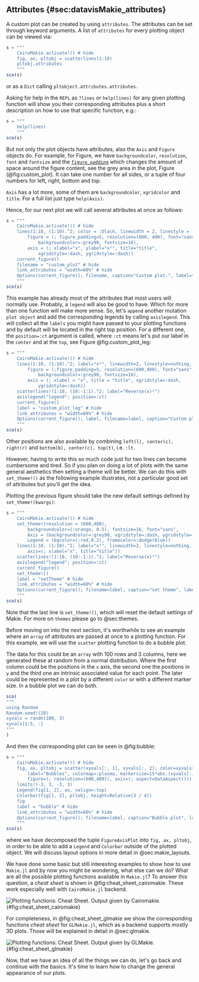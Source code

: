 ## Attributes {#sec:datavisMakie_attributes}

A custom plot can be created by using `attributes`.
The attributes can be set through keyword arguments.
A list of `attributes` for every plotting object can be viewed via:

```jl
s = """
    CairoMakie.activate!() # hide
    fig, ax, pltobj = scatterlines(1:10)
    pltobj.attributes
    """
sco(s)
```

or as a `Dict` calling `pltobject.attributes.attributes`.

Asking for help in the `REPL` as `?lines` or `help(lines)` for any given plotting function will show you their corresponding attributes plus a short description on how to use that specific function, e.g.:

```jl
s = """
    help(lines)
    """
sco(s)
```

But not only the plot objects have attributes, also the `Axis` and `Figure` objects do.
For example, for Figure, we have `backgroundcolor`, `resolution`, `font` and `fontsize` and the [`figure_padding`](http://makie.juliaplots.org/stable/documentation/figure/index.html#figure_padding) which changes the amount of space around the figure content, see the grey area in the plot, Figure (@fig:custom_plot).
It can take one number for all sides, or a tuple of four numbers for left, right, bottom and top.

`Axis` has a lot more, some of them are  `backgroundcolor`, `xgridcolor` and `title`.
For a full list just type `help(Axis)`.

Hence, for our next plot we will call several attributes at once as follows:

```jl
s = """
    CairoMakie.activate!() # hide
    lines(1:10, (1:10).^2; color = :black, linewidth = 2, linestyle = :dash,
        figure = (; figure_padding=5, resolution=(600, 400), font="sans",
            backgroundcolor=:grey90, fontsize=16),
        axis = (; xlabel="x", ylabel="x²", title="title",
            xgridstyle=:dash, ygridstyle=:dash))
    current_figure()
    filename = "custom_plot" # hide
    link_attributes = "width=60%" # hide
    Options(current_figure(); filename, caption="Custom plot.", label=filename, link_attributes) # hide
    """
sco(s)
```

This example has already most of the attributes that most users will normally use.
Probably, a `legend` will also be good to have.
Which for more than one function will make more sense.
So, let's `append` another mutation `plot object` and add the corresponding legends by calling `axislegend`.
This will collect all the `labels` you might have passed to your plotting functions and by default will be located in the right top position.
For a different one, the `position=:ct` argument is called, where `:ct` means let's put our label in the `center` and at the `top`,  see Figure @fig:custom_plot_leg:

```jl
s = """
    CairoMakie.activate!() # hide
    lines(1:10, (1:10).^2; label="x²", linewidth=2, linestyle=nothing,
        figure = (;figure_padding=5, resolution=(600,400), font="sans",
            backgroundcolor=:grey90, fontsize=16),
        axis = (; xlabel = "x", title = "title", xgridstyle=:dash,
            ygridstyle=:dash))
    scatterlines!(1:10, (10:-1:1).^2; label="Reverse(x)²")
    axislegend("legend"; position=:ct)
    current_figure()
    label = "custom_plot_leg" # hide
    link_attributes = "width=60%" # hide
    Options(current_figure(); label, filename=label, caption="Custom plot legend.", link_attributes) # hide
    """
sco(s)
```

Other positions are also available by combining `left(l), center(c), right(r)` and `bottom(b), center(c), top(t)`, i.e. `:lt`.

However, having to write this so much code just for two lines can become cumbersome and tired.
So if you plan on doing a lot of plots with the same general aesthetics then setting a theme will be better.
We can do this with `set_theme!()` as the following example illustrates, not a particular good set of attributes but you'll get the idea.

Plotting the previous figure should take the new default settings defined by `set_theme!(kwargs)`:

```jl
s = """
    CairoMakie.activate!() # hide
    set_theme!(resolution = (600,400),
        backgroundcolor=(:orange, 0.5), fontsize=16, font="sans",
        Axis = (backgroundcolor=:grey90, xgridstyle=:dash, ygridstyle=:dash),
        Legend = (bgcolor=(:red,0.2), framecolor=:dodgerblue))
    lines(1:10, (1:10).^2; label="x²", linewidth=2, linestyle=nothing,
        axis=(; xlabel="x", title="title"))
    scatterlines!(1:10, (10:-1:1).^2; label="Reverse(x)²")
    axislegend("legend"; position=:ct)
    current_figure()
    set_theme!()
    label = "setTheme" # hide
    link_attributes = "width=60%" # hide
    Options(current_figure(); filename=label, caption="set theme", label, link_attributes) # hide
    """
sco(s)
```

Note that the last line is `set_theme!()`, which will reset the default settings of Makie.
For more on `themes` please go to @sec:themes.

Before moving on into the next section, it's worthwhile to see an example where an `array` of attributes are passed at once to a plotting function.
For this example, we will use the `scatter` plotting function to do a bubble plot.

The data for this could be an `array` with 100 rows and 3 columns, here we generated these at random from a normal distribution.
Where the first column could be the positions in the `x` axis, the second one the positions in `y` and the third one an intrinsic associated value for each point.
The later could be represented in a plot by a different `color` or with a different marker size. In a bubble plot we can do both.

```jl
sco(
"""
using Random
Random.seed!(28)
xyvals = randn(100, 3)
xyvals[1:5, :]
"""
)
```

And then the corresponding plot can be seen in @fig:bubble:

```jl
s = """
    CairoMakie.activate!() # hide
    fig, ax, pltobj = scatter(xyvals[:, 1], xyvals[:, 2]; color=xyvals[:, 3],
        label="Bubbles", colormap=:plasma, markersize=15*abs.(xyvals[:, 3]),
        figure=(; resolution=(600,400)), axis=(; aspect=DataAspect()))
    limits!(-3, 3, -3, 3)
    Legend(fig[1, 2], ax, valign=:top)
    Colorbar(fig[1, 2], pltobj, height=Relative(3 / 4))
    fig
    label = "bubble" # hide
    link_attributes = "width=60%" # hide
    Options(current_figure(); filename=label, caption="Bubble plot", label, link_attributes) # hide
    """
sco(s)
```

where we have decomposed the tuple `FigureAxisPlot` into `fig, ax, pltobj`, in order to be able to add a `Legend` and `Colorbar` outside of the plotted object.
We will discuss layout options in more detail in @sec:makie_layouts.

We have done some basic but still interesting examples to show how to use `Makie.jl` and by now you might be wondering, what else can we do?
What are all the possible plotting functions available in `Makie.jl`?
To answer this question, a _cheat sheet_ is shown in @fig:cheat_sheet_cairomakie.
These work especially well with `CairoMakie.jl` backend.

![Plotting functions: Cheat Sheet. Output given by Cairomakie.](images/makiePlottingFunctionsHide.png){#fig:cheat_sheet_cairomakie}

For completeness, in @fig:cheat_sheet_glmakie we show the corresponding functions _cheat sheet_ for `GLMakie.jl`, which as a backend supports mostly 3D plots.
Those will be explained in detail in @sec:glmakie.

![Plotting functions: Cheat Sheet. Output given by GLMakie.](images/GLMakiePlottingFunctionsHide.png){#fig:cheat_sheet_glmakie}

Now, that we have an idea of all the things we can do, let's go back and continue with the basics.
It's time to learn how to change the general appearance of our plots.

